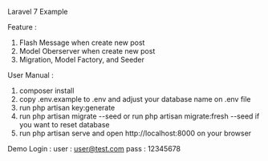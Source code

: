 Laravel 7 Example 

Feature :
1. Flash Message when create new post
2. Model Oberserver when create new post
3. Migration, Model Factory, and Seeder


User Manual :

1. composer install
2. copy .env.example to .env and adjust your database name on .env file
3. run php artisan key:generate
4. run php artisan migrate --seed
   or run php artisan migrate:fresh --seed if you want to reset database
5. run php artisan serve and open http://localhost:8000 on your browser
   
Demo Login :
user : user@test.com
pass : 12345678

